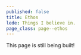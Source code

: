 ```yaml
---
published: false
title: Ethos
lede: Things I believe in.
page_class: page--ethos
---
```


This page is still being built!
